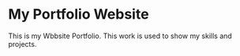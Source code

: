 # My Portfolio Website

This is my Wbbsite Portfolio.
This work is used to show my skills and projects.

